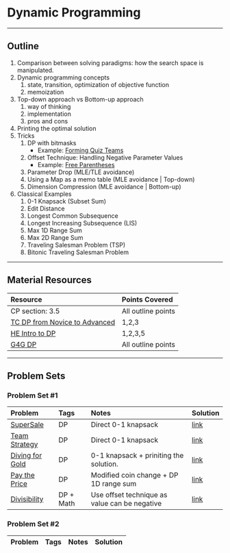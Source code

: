 # Dynamic Programming
---
## Outline
1. Comparison between solving paradigms: how the search space is manipulated.
2. Dynamic programming concepts
	1. state, transition, optimization of objective function
	2. memoization
3. Top-down approach vs Bottom-up approach
	1. way of thinking
	2. implementation
	3. pros and cons
4. Printing the optimal solution
5. Tricks
	1. DP with bitmasks
   		- Example: [Forming Quiz Teams](https://uva.onlinejudge.org/index.php?option=onlinejudge&page=show_problem&problem=1852)
	2. Offset Technique: Handling Negative Parameter Values
   		- Example: [Free Parentheses](https://uva.onlinejudge.org/index.php?option=com_onlinejudge&Itemid=8&page=show_problem&problem=3679)
	3. Parameter Drop (MLE/TLE avoidance)
	4. Using a Map as a memo table (MLE avoidance | Top-down)
	5. Dimension Compression (MLE avoidance | Bottom-up)
6. Classical Examples
	1. 0-1 Knapsack (Subset Sum)
	2. Edit Distance
	3. Longest Common Subsequence
	4. Longest Increasing Subsequence (LIS)
	5. Max 1D Range Sum
	6. Max 2D Range Sum
	7. Traveling Salesman Problem (TSP)
	8. Bitonic Traveling Salesman Problem	
---
## Material Resources
| Resource                  | Points Covered                  |
|:------------------------- |:--------------------------------|
|CP section: 3.5            | All outline points           |
|[TC DP from Novice to Advanced](https://www.topcoder.com/community/data-science/data-science-tutorials/dynamic-programming-from-novice-to-advanced/)            | 1,2,3        |
|[HE Intro to DP](https://www.hackerearth.com/practice/algorithms/dynamic-programming/introduction-to-dynamic-programming-1/tutorial/)            | 1,2,3,5        |
|[G4G DP](https://www.geeksforgeeks.org/dynamic-programming/)            | All outline points          |

---
## Problem Sets
### Problem Set #1

| Problem        | Tags          | Notes  | Solution |
|:------------- |:-------------|:-----|:--------|
|[SuperSale](https://uva.onlinejudge.org/index.php?option=onlinejudge&page=show_problem&problem=1071)| DP | Direct 0-1 knapsack|[link](https://ideone.com/NfpxhW)|
|[Team Strategy](https://uva.onlinejudge.org/index.php?option=com_onlinejudge&Itemid=8&page=show_problem&problem=2316)| DP | Direct 0-1 knapsack|[link](https://github.com/AhmadElsagheer/UVa-Solutions/blob/master/v113/TermStrategy_UVa11341.java)|
|[Diving for Gold](https://uva.onlinejudge.org/index.php?option=com_onlinejudge&Itemid=8&category=652&page=show_problem&problem=931)| DP | 0-1 knapsack + priniting the solution.|[link](https://github.com/omaryasser/UVA/blob/master/990%20-%20Diving%20for%20Gold.java)|
|[Pay the Price](https://uva.onlinejudge.org/index.php?option=onlinejudge&page=show_problem&problem=1254)| DP | Modified coin change + DP 1D range sum|[link](https://github.com/AhmadElsagheer/UVa-Solutions/blob/master/v103/PayThePrice_UVa10313.java)|
|[Divisibility](https://uva.onlinejudge.org/index.php?option=com_onlinejudge&Itemid=8&page=show_problem&problem=977)| DP + Math | Use offset technique as value can be negative|[link](https://github.com/AhmadElsagheer/UVa-Solutions/blob/master/v100/Divisibility_UVa10036.java)|

### Problem Set #2

| Problem        | Tags          | Notes  | Solution |
|:------------- |:-------------|:-----|:--------|

